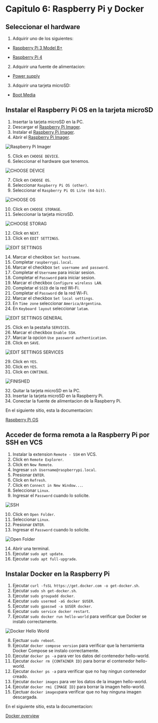 # Capitulo 6: Raspberry Pi y Docker

## Seleccionar el hardware

1. Adquirir uno de los siguientes:

- [Raspberry Pi 3 Model B+](https://www.raspberrypi.com/products/raspberry-pi-3-model-b-plus/)

- [Raspberry Pi 4](https://www.raspberrypi.com/products/raspberry-pi-4-model-b/)

2. Adquirir una fuente de alimentacion:

- [Power supply](https://www.raspberrypi.com/documentation/computers/getting-started.html#power-supply)

3. Adquirir una tarjeta microSD:

- [Boot Media](https://www.raspberrypi.com/documentation/computers/getting-started.html#boot-media)

## Instalar el Raspberry Pi OS en la tarjeta microSD

1. Insertar la tarjeta microSD en la PC.
2. Descargar el [Raspberry Pi Imager](https://www.raspberrypi.com/software/).
3. Instalar el [Raspberry Pi Imager](https://www.raspberrypi.com/software/).
4. Abrir el [Raspberry Pi Imager](https://www.raspberrypi.com/software/).

![Raspberry Pi Imager](raspberry_pi_imager.png)

5. Click en `CHOOSE DEVICE`.
6. Seleccionar el hardware que tenemos.

![CHOOSE DEVICE](raspberry_pi_device.png)

7. Click en `CHOOSE OS`.
8. Seleccionar `Raspberry Pi OS (other)`.
9. Seleccionar el `Raspberry Pi OS Lite (64-bit)`.

![CHOOSE OS](operating_system.png)

10. Click en `CHOOSE STORAGE`.
11. Seleccionar la tarjeta microSD.

![CHOOSE STORAG](storage.png)

12. Click en `NEXT`.
13. Click en `EDIT SETTINGS`.

![EDIT SETTINGS](use_os_customisation.png)

14. Marcar el checkbox `Set hostname`.
15. Completar `raspberrypi.local`.
16. Marcar el checkbox `Set username and password`.
17. Completar el `Username` para iniciar sesion.
18. Completar el `Password` para iniciar sesion.
19. Marcar el checkbox `Configure wireless LAN`.
20. Completar el `SSID` de la red Wi-Fi.
21. Completar el `Password` de la red Wi-Fi.
22. Marcar el checkbox `Set local settings`.
23. En `Time zone` seleccionar `America/Argentina`.
24. En `Keyboard layout` seleccionar `latam`.

![EDIT SETTINGS GENERAL](use_os_customisation_general.png)

25. Click en la pestaña `SERVICES`.
26. Marcar el checkbox `Enable SSH`.
27. Marcar la opcion `Use password authentication`.
28. Click en `SAVE`.

![EDIT SETTINGS SERVICES](use_os_customisation_services.png)

29. Click en `YES`.
30. Click en `YES`.
31. Click en `CONTINUE`.

![FINISHED](finished.png)

32. Quitar la tarjeta microSD en la PC.
33. Insertar la tarjeta microSD en la Raspberry Pi.
34. Conectar la fuente de alimentacion de la Raspberry Pi.

En el siguiente sitio, esta la documentacion:

[Raspberry Pi OS](https://www.raspberrypi.com/documentation/computers/getting-started.html#installing-the-operating-system)

## Acceder de forma remota a la Raspberry Pi por SSH en VCS

1. Instalar la extension `Remote - SSH` en VCS.
2. Click en `Remote Explorer`.
3. Click en `New Remote`.
4. Ingresar `ssh Username@raspberrypi.local`.
5. Presionar `ENTER`.
6. Click en `Refresh`.
7. Click en `Connect in New Window...`.
8. Seleccionar `Linux`.
9. Ingresar el `Password` cuando lo solicite.

![SSH](ssh.png)

10. Click en `Open Folder`.
11. Seleccionar `Linux`.
12. Presionar `ENTER`.
13. Ingresar el `Password` cuando lo solicite.

![Open Folder](filesystem_ssh.png)

14. Abrir una terminal.
15. Ejecutar `sudo apt update`.
16. Ejecutar `sudo apt full-upgrade`.

## Instalar Docker en la Raspberry Pi

1. Ejecutar `curl -fsSL https://get.docker.com -o get-docker.sh`.
2. Ejecutar `sudo sh get-docker.sh`.
3. Ejecutar `sudo groupadd docker`.
4. Ejecutar `sudo usermod -aG docker $USER`.
5. Ejecutar `sudo gpasswd -a $USER docker`.
6. Ejecutar `sudo service docker restart`.
7. Ejecutar `sudo docker run hello-world` para verificar que Docker se instalo correctamente.

![Docker Hello World](docker_hello_world.png)

8. Ejectuar `sudo reboot`.
9. Ejecutar `docker compose version` para verificar que la herramienta Docker Compose se instalo correctamente.
10. Ejecutar `docker ps -a` para ver los datos del contenedor hello-world.
11. Ejecutar `docker rm {CONTAINER ID}` para borrar el contenedor hello-world.
12. Ejecutar `docker ps -a` para verificar que no hay ningun contenedor creado.
13. Ejecutar `docker images` para ver los datos de la imagen hello-world.
14. Ejecutar `docker rmi {IMAGE ID}` para borrar la imagen hello-world.
15. Ejectuar `docker images`para verificar que no hay ninguna imagen descargada.

En el siguiente sitio, esta la documentacion:

[Docker overview](https://docs.docker.com/get-started/overview/)
